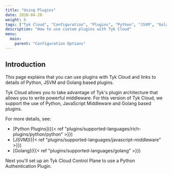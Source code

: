 ```yaml
---
title: "Using Plugins"
date: 2020-04-28
weight: 6
tags: ["Tyk Cloud", "Configuration", "Plugins", "Python", "JSVM", "Golang"]
description: "How to use custom plugins with Tyk Cloud"
menu:
  main:
    parent: "Configuration Options"
---
```


## Introduction

This page explains that you can use plugins with Tyk Cloud and links to details of Python, JSVM and Golang based plugins.

Tyk Cloud allows you to take advantage of Tyk's plugin architecture that allows you to write powerful middleware. For this version of Tyk Cloud, we support the use of Python, JavaScript Middleware and Golang based plugins.

For more details, see: 
* [Python Plugins]({{< ref "plugins/supported-languages/rich-plugins/python/python" >}})
* [JSVM]({{< ref "plugins/supported-languages/javascript-middleware" >}})
* [Golang]({{< ref "plugins/supported-languages/golang" >}})

Next you'll set up an Tyk Cloud Control Plane to use a Python Authentication Plugin.